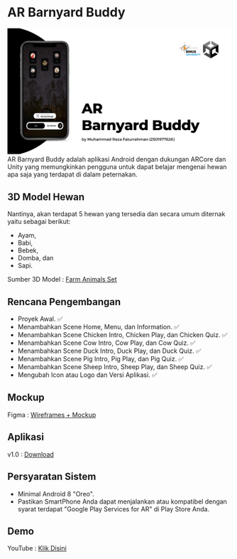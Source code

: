 # AR Barnyard Buddy

![Thumbnail AR Barnyard Buddy](./Thumbnail_AR_Barnyard_Buddy.png)
AR Barnyard Buddy adalah aplikasi Android dengan dukungan ARCore dan Unity yang memungkinkan pengguna untuk dapat belajar mengenai hewan apa saja yang terdapat di dalam peternakan.

## 3D Model Hewan

Nantinya, akan terdapat 5 hewan yang tersedia dan secara umum diternak yaitu sebagai berikut:

- Ayam,
- Babi,
- Bebek,
- Domba, dan
- Sapi.

Sumber 3D Model : [Farm Animals Set](https://assetstore.unity.com/packages/3d/farm-animals-set-97945)

## Rencana Pengembangan

- Proyek Awal. ✅
- Menambahkan Scene Home, Menu, dan Information. ✅
- Menambahkan Scene Chicken Intro, Chicken Play, dan Chicken Quiz. ✅
- Menambahkan Scene Cow Intro, Cow Play, dan Cow Quiz. ✅
- Menambahkan Scene Duck Intro, Duck Play, dan Duck Quiz. ✅
- Menambahkan Scene Pig Intro, Pig Play, dan Pig Quiz. ✅
- Menambahkan Scene Sheep Intro, Sheep Play, dan Sheep Quiz. ✅
- Mengubah Icon atau Logo dan Versi Aplikasi. ✅

## Mockup

Figma : [Wireframes + Mockup](https://www.figma.com/file/TAQwvDCydVR2ErZxGxT96N/Wireframe-%26-Mockup-AR-Barnyard-Buddy-UTS?node-id=1%3A8&t=dmHPltwQyLqECHsy-1)

## Aplikasi

v1.0 : [Download](https://drive.google.com/file/d/1xOnAWM-wA6wiQ5_9Y4kgJ3uXvqFOoinT/view?usp=share_link)

## Persyaratan Sistem

- Minimal Android 8 "Oreo".
- Pastikan SmartPhone Anda dapat menjalankan atau kompatibel dengan syarat terdapat "Google Play Services for AR" di Play Store Anda.

## Demo

YouTube : [Klik Disini](https://youtu.be/B2v3hKRhJEM)
